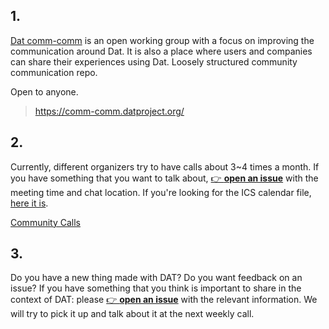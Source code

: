 <h2>1.</h2>

[Dat comm-comm](https://github.com/dat-land/comm-comm) is an open working group with a focus on improving the communication around Dat. It is also a place where users and companies can share their experiences using Dat. Loosely structured community communication repo.

Open to anyone.

> https://comm-comm.datproject.org/

<h2>2.</h2>

Currently, different organizers try to have calls about 3~4 times a month. If you have something that you want to talk about, [👉 **open an issue**](https://github.com/dat-land/comm-comm/issues/new?assignees=&labels=meeting&template=meeting.md&title=) with the meeting time and chat location. If you're looking for the ICS calendar file, [here it is](https://comm-comm.datproject.org/assets/dat-land_comm-comm.ics).

[Community Calls](https://github.com/dat-land/comm-comm/issues?q=is%3Aissue+label%3Ameeting)

<h2>3.</h2>

Do you have a new thing made with DAT? Do you want feedback on an issue? If you have something that you think is important to share in the context of DAT: please [👉 **open an issue**](https://github.com/dat-land/comm-comm/issues/new?assignees=&labels=announcement&template=announcement.md&title=) with the relevant information. We will try to pick it up and talk about it at the next weekly call.

